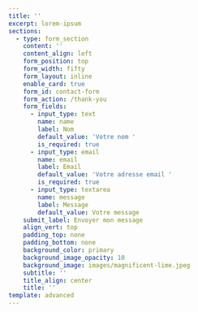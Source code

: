 ```yaml
---
title: ''
excerpt: lorem-ipsum
sections:
  - type: form_section
    content: ''
    content_align: left
    form_position: top
    form_width: fifty
    form_layout: inline
    enable_card: true
    form_id: contact-form
    form_action: /thank-you
    form_fields:
      - input_type: text
        name: name
        label: Nom
        default_value: 'Votre nom '
        is_required: true
      - input_type: email
        name: email
        label: Email
        default_value: 'Votre adresse email '
        is_required: true
      - input_type: textarea
        name: message
        label: Message
        default_value: Votre message
    submit_label: Envoyer mon message
    align_vert: top
    padding_top: none
    padding_bottom: none
    background_color: primary
    background_image_opacity: 10
    background_image: images/magnificent-lime.jpeg
    subtitle: ''
    title_align: center
    title: ''
template: advanced
---
```

